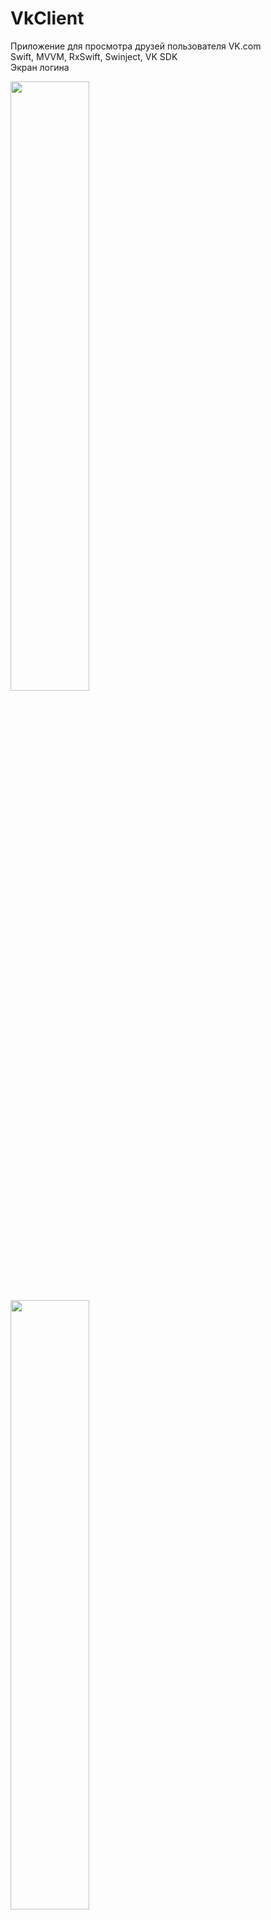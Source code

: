 # VkClient

Приложение для просмотра друзей пользователя VK.com <br />
Swift, MVVM, RxSwift, Swinject, VK SDK <br />
Экран логина <br />

<img src="https://i.imgur.com/bW8x8fy.png" height="50%" width="50%" > 
<img src="https://i.imgur.com/MbucxRe.png" height="50%" width="50%" >
<br /> <br />

Экран списка друзей <br />

<img src="https://i.imgur.com/z6qkEOq.png" height="50%" width="50%" >

